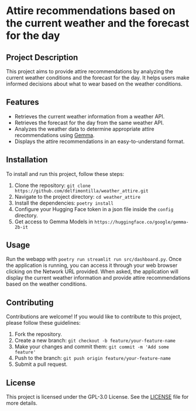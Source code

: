 # Attire recommendations based on the current weather and the forecast for the day

## Project Description

This project aims to provide attire recommendations by analyzing the current weather conditions and the forecast for the day. It helps users make informed decisions about what to wear based on the weather conditions.

## Features

- Retrieves the current weather information from a weather API.
- Retrieves the forecast for the day from the same weather API.
- Analyzes the weather data to determine appropriate attire recommendations using [Gemma](https://huggingface.co/google/gemma-2b-it).
- Displays the attire recommendations in an easy-to-understand format.

## Installation

To install and run this project, follow these steps:

1. Clone the repository: `git clone https://github.com/delfimontilla/weather_attire.git`
2. Navigate to the project directory: `cd weather_attire`
3. Install the dependencies: `poetry install`
4. Configure your Hugging Face token in a json file inside the `config` directory.
5. Get access to Gemma Models in `https://huggingface.co/google/gemma-2b-it`

## Usage

Run the webapp with `poetry run streamlit run src/dashboard.py`.
Once the application is running, you can access it through your web browser clicking on the Network URL provided. When asked, the application will display the current weather information and provide attire recommendations based on the weather conditions.

## Contributing

Contributions are welcome! If you would like to contribute to this project, please follow these guidelines:

1. Fork the repository.
2. Create a new branch: `git checkout -b feature/your-feature-name`
3. Make your changes and commit them: `git commit -m 'Add some feature'`
4. Push to the branch: `git push origin feature/your-feature-name`
5. Submit a pull request.

## License

This project is licensed under the GPL-3.0 License. See the [LICENSE](LICENSE) file for more details.
